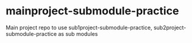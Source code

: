 # mainproject-submodule-practice
 Main project repo to use sub1project-submodule-practice, sub2project-submodule-practice as sub modules

